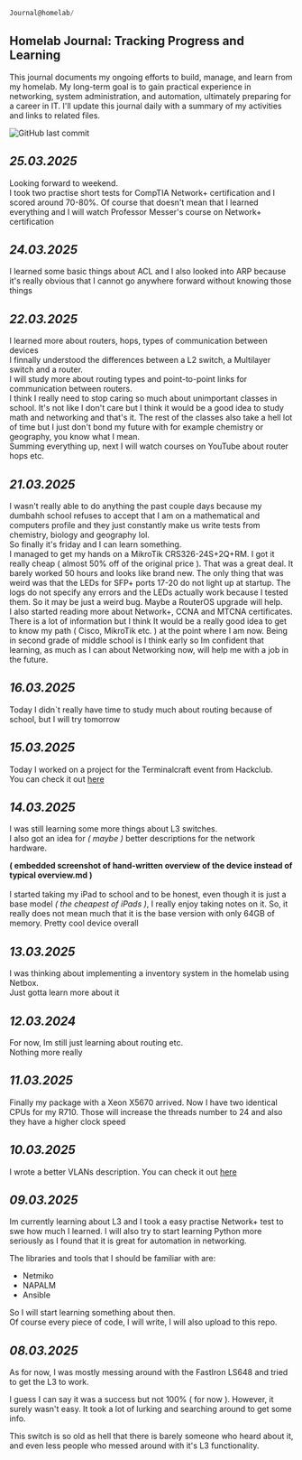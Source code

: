 
```c
Journal@homelab/
```


## Homelab Journal:  Tracking Progress and Learning

This journal documents my ongoing efforts to build, manage, and learn from my homelab. My long-term goal is to gain practical experience in networking, system administration, and automation, ultimately preparing for a career in IT.  I'll update this journal daily with a summary of my activities and links to related files.

![GitHub last commit](https://img.shields.io/github/last-commit/andreansxtech/my-homelab?path=docs%2Fjournal.md&display_timestamp=author&style=for-the-badge)


## *25.03.2025*

Looking forward to weekend.  
I took two practise short tests for CompTIA Network+ certification and I scored around 70-80%. Of course that doesn't mean that I learned everything and I will watch Professor Messer's course on Network+ certification



## *24.03.2025*

I learned some basic things about ACL and I also looked into ARP because it's really obvious that I cannot go anywhere forward without knowing those things



## *22.03.2025*

I learned more about routers, hops, types of communication between devices  
I finnally understood the differences between a L2 switch, a Multilayer switch and a router.  
I will study more about routing types and point-to-point links for communication between routers.  
I think I really need to stop caring so much about unimportant classes in school. It's not like I don't care but I think it would be a good idea to study math and networking and that's it. The rest of the classes also take a hell lot of time but I just don't bond my future with for example chemistry or geography, you know what I mean.  
Summing everything up, next I will watch courses on YouTube about router hops etc.


## *21.03.2025*

I wasn't really able to do anything the past couple days because my dumbahh school refuses to accept that I am on a mathematical and computers profile and they just constantly make us write tests from chemistry, biology and geography lol.  
So finally it's friday and I can learn something.  
I managed to get my hands on a MikroTik CRS326-24S+2Q+RM. I got it really cheap ( almost 50% off of the original price ). That was a great deal. It barely worked 50 hours and looks like brand new. The only thing that was weird was that the LEDs for SFP+ ports 17-20 do not light up at startup. The logs do not specify any errors and the LEDs actually work because I tested them. So it may be just a weird bug. Maybe a RouterOS upgrade will help.  
I also started reading more about Network+, CCNA and MTCNA certificates. There is a lot of information but I think It would be a really good idea to get to know my path ( Cisco, MikroTik etc. ) at the point where I am now. Being in second grade of middle school is I think early so Im confident that learning, as much as I can about Networking now, will help me with a job in the future.


## *16.03.2025*

Today I didn`t really have time to study much about routing because of school, but I will try tomorrow


## *15.03.2025*
Today I worked on a project for the Terminalcraft event from Hackclub.</br>
You can check it out <a href="https://github.com/AndreansxTech/socketpeek/">here</a>


## *14.03.2025*

I was still learning some more things about L3 switches. </br>
I also got an idea for *( maybe )* better descriptions for the network hardware.
</br>

**( embedded screenshot of hand-written overview of the device instead of typical overview.md )**
</br></br>
I started taking my iPad to school and to be honest, even though it is just a base model *( the cheapest of iPads )*, I really enjoy taking notes on it. So, it really does not mean much that it is the base version with only 64GB of memory. Pretty cool device overall


## *13.03.2025*

I was thinking about implementing a inventory system in the homelab using Netbox. </br>
Just gotta learn more about it


## *12.03.2024*

For now, Im still just learning about routing etc. </br>
Nothing more really


## *11.03.2025*

Finally my package with a Xeon X5670 arrived. Now I have two identical CPUs for my R710. Those will increase the threads number to 24 and also they have a higher clock speed


## *10.03.2025*

I wrote a better VLANs description. You can check it out <a href="https://github.com/AndreansxTech/My-homelab/blob/eaf16325591678c4caee6029cdcf21f62f59324a/docs/VLANs.md">here</a>


## *09.03.2025* 

Im currently learning about L3 and I took a easy practise Network+ test to swe how much I learned. I will also try to start learning Python more seriously as I found that it is great for automation in networking. </br>

The libraries and tools that I should be familiar with are:

- Netmiko
- NAPALM
- Ansible

So I will start learning something about then.</br> Of course every piece of code, I will write, I will also upload to this repo.


## *08.03.2025*

   As for now, I was mostly messing around with the FastIron LS648 and tried to get the L3 to work.</br>
   
   I guess I can say it was a success but not 100% ( for now ). However, it surely wasn't easy. It took a lot of lurking and searching around to get some info.</br>
   
   This switch is so old as hell that there is barely someone who heard about it, and even less people who messed around with it's L3 functionality. 
